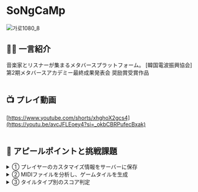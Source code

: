 # SoNgCaMp

![가로1080_8](https://github.com/user-attachments/assets/4aa0fc26-c548-4995-86b3-895efaf5817f)


## 🧑‍🎤 一言紹介
音楽家とリスナーが集まるメタバースプラットフォーム。
[韓国電波振興協会] 第2期メタバースアカデミー最終成果発表会 奨励賞受賞作品
<br>
<br>

## 📺 プレイ動画
[https://www.youtube.com/shorts/xhghoX2gcs4](https://youtu.be/avcJFLEoey4?si=_okbCBRPufecBxak)
<br>
<br>



## 🦦 アピールポイントと挑戦課題

<details>
<summary>① プレイヤーのカスタマイズ情報をサーバーに保存</summary>
![가로1080](https://github.com/user-attachments/assets/101ea34a-b66c-4322-8422-a41291c58fb5)




### 🔧 実装概要

アクセサリーの着用状況や各パーツの色調整などのカスタマイズ情報をサーバーに送信しました。

### 💻 ソースコード

```csharp
using UnityEngine.Networking;
using static HttpController;

HttpInfo httpInfo = new HttpInfo();

LoginResponseDTO dto = (LoginResponseDTO)PlayerManager.Get.GetValue("LoginInfo");

UserInfo_customizing userInfo_Customizing = new UserInfo_customizing(
    characterInfo.characterType,
    characterInfo.hexString_cloth,
    characterInfo.hexString_face,
    characterInfo.hexString_ribbon,
    characterInfo.hexString_skin,
    characterInfo.isBagON,
    characterInfo.isCapON,
    characterInfo.isCrownON,
    characterInfo.isGlassON,
    dto.userNo
);

dto.characterType = characterInfo.characterType;
dto.hexStringCloth = characterInfo.hexString_cloth;
dto.hexStringFace = characterInfo.hexString_face;
dto.hexStringRibbon = characterInfo.hexString_ribbon;
dto.hexStringSkin = characterInfo.hexString_skin;
dto.isBagOn = characterInfo.isBagON;
dto.isCapOn = characterInfo.isCapON;
dto.isCrownOn = characterInfo.isCrownON;
dto.isGlassOn = characterInfo.isGlassON;

PlayerManager.Get.Add("LoginInfo", dto);

// カスタマイズ保存
httpInfo.Set(RequestType.POST, "api/v1/users/customize", (DownloadHandler downHandler) =>
{
    // 저장하면 로비로 이동
    print(downHandler.text);

    // 요청하고 한번 더 불러오고
    ConnectionManager.Get.onJoinRoom = () =>
    {
        PhotonNetwork.LoadLevel(4);
    };
    ConnectionManager.Get.ConnectToPhoton();

}, true);

httpInfo.body = JsonUtility.ToJson(userInfo_Customizing);
HttpManager.Get().SendRequest(httpInfo);

```

</details>

<details>
<summary>② MIDIファイルを分析し、ゲームタイルを生成</summary>
    

### 🔧 実装概要
楽曲のMIDIファイルを分析し、音の長さやメロディーの種類に基づいて、Short、Long、Dragのゲームタイルを生成しました。

### 💻 ソースコード
```csharp
using CSharpSynth.Effects;
using CSharpSynth.Sequencer;
using CSharpSynth.Synthesis;
using CSharpSynth.Midi;

pulic class Midi2Note : MonoBehaviour
{
		MidiWequencer midiSequencer;
		private StreamSynthesizer midiStreamSynthesizer;
		public bankFilePath = "GM Bank/gm";
		public int bufferSize = 1024;
		private float[] sampleBuffer;
		public string midiPath = "ichumonandodemo.mid.txt";
		
		private void Awake()
		{
				midiStreamSynthesizer = new StreamSynthesizer(44100,2, bufferSize, 40);
				sampleBuffer = new float[midiStreamSynthesizer.BufferSize];
				midiStreamSynthesizer.LoadBank(bankFilePath);
				midiSequencer = new MidiSequencer(midiStreamsynthesizer);
				midiSequencer.LoadMidi(midiPath, false);
		}
		
		void Start()
		{
				List<MidiEventInfo> midiEvent_selectedTrack = midiSequencer.midiAllNoteEventsDic[instrumentIdx];
				
				for(int i = 0; i < midiEvents_selectedTrack.Count; i++)
				{
						// 모든 음 순회하며 미리 노트 정보 생성해두기
				}
		}
}
```
</details>
<details>
<summary>③ タイルタイプ別のスコア判定</summary>
![가로1080_1](https://github.com/user-attachments/assets/d0fc64da-4e71-4c06-af51-8f6dc216734a)
![가로1080_2](https://github.com/user-attachments/assets/fa429318-29f0-4fd1-a24d-4bb5442cbc03)
![가로1080_3](https://github.com/user-attachments/assets/35d14a2f-6ed8-4a71-87a2-55212a25299c)



### 🔧 実装概要
タイルタイプごとにタッチ判定を行い、スコア（Miss / Bad / Good / Great / Excellent）を決定しました。Missの場合は、カメラが揺れるエフェクトを実装しました。


</details>

<br>
<br>


